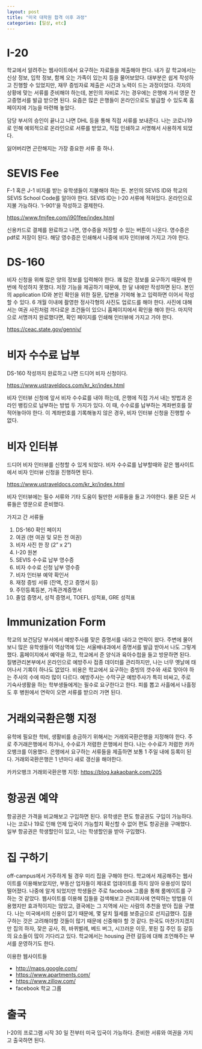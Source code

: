 ```yaml
---
layout: post
title: "미국 대학원 합격 이후 과정"
categories: [일상, etc]
---
```


# I-20

학교에서 알려주는 웹사이트에서 요구하는 자료들을 제출해야 한다. 
내가 갈 학교에서는 신상 정보, 입학 정보, 함께 오는 가족이 있는지 등을 물어보았다. 
대부분은 쉽게 작성하고 진행할 수 있었지만, 재무 증빙자료 제출은 시간과 노력이 드는 과정이었다. 
각자의 상황에 맞는 서류를 준비해야 하는데, 본인의 자비로 가는 경우에는 은행에 가서 영문 잔고증명서를 발급 받으면 된다. 
요즘은 많은 은행들이 온라인으로도 발급할 수 있도록 홈페이지에 기능을 마련해 놓았다. 

담당 부서의 승인이 끝나고 나면 DHL 등을 통해 직접 서류를 보내준다. 
나는 코로나19로 인해 예외적으로 온라인으로 서류를 받았고, 직접 인쇄하고 서명해서 사용하게 되었다. 

잃어버리면 곤란해지는 가장 중요한 서류 중 하나. 

# SEVIS Fee

F-1 혹은 J-1 비자를 받는 유학생들이 지불해야 하는 돈. 
본인의 SEVIS ID와 학교의 SEVIS School Code를 알아야 한다. 
SEVIS ID는 I-20 서류에 적혀있다. 
온라인으로 지불 가능하다. 
'I-901'을 작성하고 결제한다. 

<https://www.fmjfee.com/i901fee/index.html>

신용카드로 결제를 완료하고 나면, 영수증을 저장할 수 있는 버튼이 나온다. 
영수증은 pdf로 저장이 된다. 
해당 영수증은 인쇄해서 나중에 비자 인터뷰에 가지고 가야 한다. 

# DS-160

비자 신청을 위해 많은 양의 정보를 입력해야 한다. 
꽤 많은 정보를 요구하기 때문에 한 번에 작성하지 못했다. 
저장 기능을 제공하기 때문에, 한 달 내에만 작성하면 된다. 
본인의 application ID와 본인 확인을 위한 질문, 답변을 기억해 놓고 입력하면 이어서 작성할 수 있다. 
6 개월 이내에 촬영한 정사각형의 사진도 업로드를 해야 한다. 
사진에 대해서는 여권 사진처럼 까다로운 조건들이 있으니 홈페이지에서 확인을 해야 한다. 
마지막으로 서명까지 완료했다면, 확인 페이지를 인쇄해 인터뷰에 가지고 가야 한다. 

<https://ceac.state.gov/genniv/>

# 비자 수수료 납부

DS-160 작성까지 완료하고 나면 드디어 비자 신청이다. 

<https://www.ustraveldocs.com/kr_kr/index.html>

비자 인터뷰 신청에 앞서 비자 수수료를 내야 하는데, 은행에 직접 가서 내는 방법과 온라인 뱅킹으로 납부하는 방법 두 가지가 있다. 
이 때, 수수료를 납부하는 계좌번호를 잘 적어놓아야 한다. 
이 계좌번호를 기록해놓지 않은 경우, 비자 인터뷰 신청을 진행할 수 없다. 

# 비자 인터뷰

드디어 비자 인터뷰를 신청할 수 있게 되었다. 
비자 수수료를 납부할때와 같은 웹사이트에서 비자 인터뷰 신청을 진행하면 된다. 

<https://www.ustraveldocs.com/kr_kr/index.html>

비자 인터뷰에는 필수 서류와 기타 도움이 될만한 서류들을 들고 가야한다. 
물론 모든 서류들은 영문으로 준비했다. 

가지고 간 서류들 
1. DS-160 확인 페이지
2. 여권 (현 여권 및 모든 전 여권)
3. 비자 사진 한 장 (2” x 2”)
4. I-20 원본
5. SEVIS 수수료 납부 영수증
6. 비자 수수료 신청 납부 영수증
7. 비자 인터뷰 예약 확인서
8. 재정 증빙 서류 (잔액, 잔고 증명서 등)
9. 주민등록등본, 가족관계증명서
10. 졸업 증명서, 성적 증명서, TOEFL 성적표, GRE 성적표

# Immunization Form

학교의 보건담당 부서에서 예방주사를 맞은 증명서를 내라고 연락이 왔다. 
주변에 물어보니 많은 유학생들이 역삼역에 있는 서울배내과에서 증명서를 발급 받아서 나도 그렇게 했다. 
홈페이지에서 예약을 하고, 학교에서 준 양식과 육아수첩을 들고 방문하면 된다. 
질병관리본부에서 온라인으로 예방주사 접종 데이터를 관리하지만, 나는 너무 옛날에 태어나서 기록이 하나도 없었다. 
비용은 학교에서 요구하는 증빙의 갯수와 새로 맞아야 하는 주사의 수에 따라 많이 다르다. 
예방주사는 수막구균 예방주사가 특히 비싸고, 주로 기숙사생활을 하는 학부생들에게는 필수로 요구한다고 한다. 
피를 뽑고 사흘에서 나흘정도 후 병원에서 연락이 오면 서류를 받으러 가면 된다. 

# 거래외국환은행 지정

유학에 필요한 학비, 생활비를 송금하기 위해서는 거래외국환은행을 지정해야 한다. 
주로 주거래은행에서 하거나, 수수료가 저렴한 은행에서 한다. 
나는 수수료가 저렴한 카카오뱅크를 이용했다. 
은행에서 요구하는 서류들을 제출하면 보통 1 주일 내에 등록이 된다. 
거래외국환은행은 1 년마다 새로 갱신을 해야한다. 

카카오뱅크 거래외국환은행 지정: <https://blog.kakaobank.com/205>

# 항공권 예약

항공권은 가격을 비교해보고 구입하면 된다. 
유학생은 편도 항공권도 구입이 가능하다. 
나는 코로나 19로 인해 언제 입국이 가능할지 확신할 수 없어 편도 항공권을 구매했다. 
일부 항공권은 학생할인이 있고, 나는 학생할인을 받아 구입했다. 

# 집 구하기

off-campus에서 거주하게 될 경우 미리 집을 구해야 한다. 
학교에서 제공해주는 웹사이트를 이용해보았지만, 부동산 업자들이 제대로 업데이트를 하지 않아 유용성이 많이 떨어졌다. 
나중에 알게 되었지만 학생들은 주로 facebook 그룹을 통해 룸메이트를 구하는 것 같았다. 
웹사이트를 이용해 집들을 검색해보고 관리회사에 연락하는 방법을 이용했지만 효과적이지는 않았고, 결국에는 그 지역에 사는 사람의 추천을 받아 집을 구했다. 
나는 미국에서의 신용이 없기 때문에, 몇 달치 월세를 보증금으로 선지급했다. 
집을 구하는 것은 고려해야할 것들이 많기 때문에 신중해야 할 것 같다. 
한국도 마찬가지겠지만 집의 하자, 잦은 공사, 쥐, 바퀴벌레, 베드 버그, 시끄러운 이웃, 못된 집 주인 등 갈등의 요소들이 많이 기다리고 있다. 
학교에서는 housing 관련 갈등에 대해 조언해주는 부서를 운영하기도 한다. 

이용한 웹사이트들

* http://maps.google.com/
* https://www.apartments.com/
* https://www.zillow.com/
* facebook 학교 그룹

# 출국

I-20의 프로그램 시작 30 일 전부터 미국 입국이 가능하다. 
준비한 서류와 여권을 가지고 출국하면 된다. 
